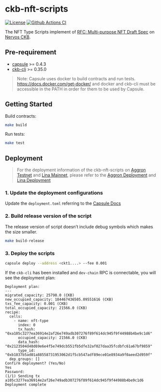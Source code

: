# ckb-nft-scripts

[![License](https://img.shields.io/badge/license-MIT-green)](https://github.com/nervina-labs/ckb-nft-scripts/blob/develop/COPYING)
[![Github Actions CI](https://github.com/nervina-labs/ckb-nft-scripts/workflows/CI/badge.svg?branch=develop)](https://github.com/nervina-labs/ckb-nft-scripts/actions)

The NFT Type Scripts implement of [RFC: Multi-purpose NFT Draft Spec](https://talk.nervos.org/t/rfc-multi-purpose-nft-draft-spec/5434) on [Nervos CKB](https://www.nervos.org/).

## Pre-requirement

- [capsule](https://github.com/nervosnetwork/capsule) >= 0.4.3
- [ckb-cli](https://github.com/nervosnetwork/ckb-cli) >= 0.35.0

> Note: Capsule uses docker to build contracts and run tests. https://docs.docker.com/get-docker/
> and docker and ckb-cli must be accessible in the PATH in order for them to be used by Capsule.

## Getting Started

Build contracts:

```sh
make build
```

Run tests:

```sh
make test
```

## Deployment

> For the deployment information of the ckb-nft-scripts on [Aggron Testnet](https://explorer.nervos.org/aggron/) and [Lina Mainnet](https://explorer.nervos.org), please refer to the [Aggron Deployment](https://github.com/nervina-labs/ckb-nft-scripts/wiki/Aggron-Testnet-deployment) and [Lina Deployment](https://github.com/nervina-labs/ckb-nft-scripts/wiki/Lina-Mainnet-deployment)

### 1. Update the deployment configurations

Update the `deployment.toml` referring to the [Capsule Docs](https://docs.nervos.org/docs/labs/sudtbycapsule#deploy)

### 2. Build release version of the script

The release version of script doesn’t include debug symbols which makes the size smaller.

```sh
make build-release
```

### 3. Deploy the scripts

```sh
capsule deploy --address <ckt1....> --fee 0.001
```

If the `ckb-cli` has been installed and `dev-chain` RPC is connectable, you will see the deployment plan:

```
Deployment plan:
---
migrated_capacity: 25798.0 (CKB)
new_occupied_capacity: 184467436505.09551616 (CKB)
txs_fee_capacity: 0.001 (CKB)
total_occupied_capacity: 21566.0 (CKB)
recipe:
  cells:
    - name: nft-type
      index: 0
      tx_hash: "0xa105c3277ea36914e2af26e749adb307276f89f614dc945f9f44988b4be9c1d6"
      occupied_capacity: 21566.0 (CKB)
      data_hash: "0x2123504d48d69e6e4f5e749dcb551fb5dfe32af027daa35fcdbfc61a67bf9859"
      type_id: "0xb1837b5ad01a88558731953062d1f5cb547adf89ece01e8934a9f0aeed2d959f"
  dep_groups: []
Confirm deployment? (Yes/No)
Yes
Password:
(1/1) Sending tx a105c3277ea36914e2af26e749adb307276f89f614dc945f9f44988b4be9c1d6
Deployment complete
```
